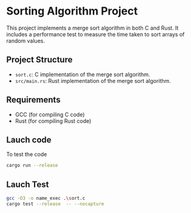 # Sorting Algorithm Project

This project implements a merge sort algorithm in both C and Rust. It includes a performance test to measure the time taken to sort arrays of random values.

## Project Structure

- `sort.c`: C implementation of the merge sort algorithm.
- `src/main.rs`: Rust implementation of the merge sort algorithm.

## Requirements

- GCC (for compiling C code)
- Rust (for compiling Rust code)

## Lauch code

To test the code

```bash
cargo run --release
```

## Lauch Test

```bash
gcc -O3 -o name_exec .\sort.c
cargo test --release  -- --nocapture 
```
